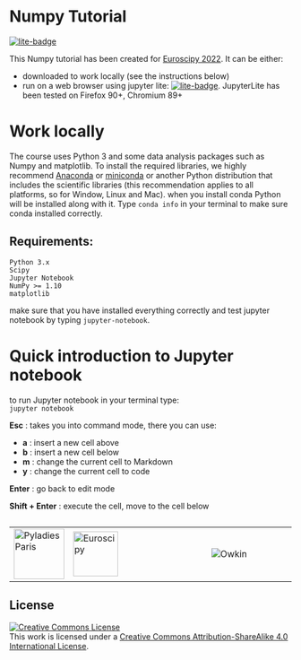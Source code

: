 # Numpy Tutorial

[![lite-badge](https://jupyterlite.rtfd.io/en/latest/_static/badge.svg)](https://maikia.github.io/numpy-demo/lab/index.html)

This Numpy tutorial has been created for [Euroscipy 2022](https://www.euroscipy.org/2022/).
It can be either:

- downloaded to work locally (see the instructions below)
- run on a web browser using jupyter lite:
  [![lite-badge](https://jupyterlite.rtfd.io/en/latest/_static/badge.svg)](https://maikia.github.io/numpy-demo/lab/index.html).
  JupyterLite has been tested on Firefox 90+, Chromium 89+

# Work locally

The course uses Python 3 and some data analysis packages such as Numpy and matplotlib. To install the required
libraries, we highly recommend [Anaconda](https://www.anaconda.com/download/) or [miniconda](https://docs.conda.io/en/latest/miniconda.html) or another Python
distribution that includes the scientific libraries (this recommendation applies to all platforms, so for Window, Linux
and Mac).
when you install conda Python will be installed along with it. Type `conda info` in your terminal to make sure conda
installed correctly.

## Requirements:

    Python 3.x
    Scipy
    Jupyter Notebook
    NumPy >= 1.10
    matplotlib

make sure that you have installed everything correctly and test jupyter notebook by typing `jupyter-notebook`.

# Quick introduction to Jupyter notebook

to run Jupyter notebook in your terminal type: <br>
    `jupyter notebook`

**Esc** : takes you into command mode, there you can use:

 -  __a__ : insert a new cell above <br>
 -  __b__ : insert a new cell below <br>
 -  **m** : change the current cell to Markdown <br>
 -  **y** : change the current cell to code

**Enter** : go back to edit mode

**Shift + Enter** : execute the cell, move to the cell below

##

<table width="100%">
<tr><td width="20%"><img src="https://github.com/maikia/numpy-demo/blob/caa745a67d1f24d1b70278b022a8e95ac6dbc514/images/logo-meetup3.png" alt="Pyladies Paris"  height="90" /></td>
<td><img src="https://github.com/maikia/numpy-demo/blob/caa745a67d1f24d1b70278b022a8e95ac6dbc514/images/logo-euroscipy.png" alt="Euroscipy" height="80" /></td>
<td width="30%"><picture>
  <source media="(prefers-color-scheme: dark)" srcset="https://github.com/maikia/numpy-demo/blob/caa745a67d1f24d1b70278b022a8e95ac6dbc514/images/Owkin_Logo_White.png">
  <source media="(prefers-color-scheme: light)" srcset="https://github.com/maikia/numpy-demo/blob/caa745a67d1f24d1b70278b022a8e95ac6dbc514/images/Owkin_Logo_Black.png">
  <img alt="Owkin" src="https://github.com/maikia/numpy-demo/blob/caa745a67d1f24d1b70278b022a8e95ac6dbc514/images/Owkin_Logo_Black.png">
</picture>
</td>
</table>

## License

<a rel="license" href="http://creativecommons.org/licenses/by-sa/4.0/"><img alt="Creative Commons License" style="border-width:0" src="https://i.creativecommons.org/l/by-sa/4.0/80x15.png" /></a><br />This work is licensed under a <a rel="license" href="http://creativecommons.org/licenses/by-sa/4.0/">Creative Commons Attribution-ShareAlike 4.0 International License</a>.
